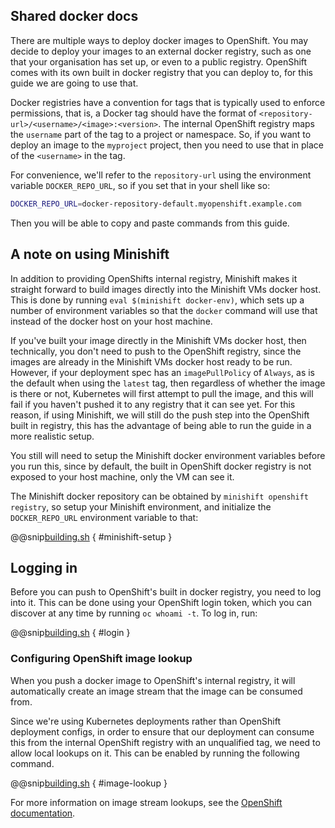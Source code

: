 ## Shared docker docs

<!--- #intro --->
There are multiple ways to deploy docker images to OpenShift. You may decide to deploy your images to an external docker registry, such as one that your organisation has set up, or even to a public registry. OpenShift comes with its own built in docker registry that you can deploy to, for this guide we are going to use that.

Docker registries have a convention for tags that is typically used to enforce permissions, that is, a Docker tag should have the format of `<repository-url>/<username>/<image>:<version>`. The internal OpenShift registry maps the `username` part of the tag to a project or namespace. So, if you want to deploy an image to the `myproject` project, then you need to use that in place of the `<username>` in the tag.

For convenience, we'll refer to the `repository-url` using the environment variable `DOCKER_REPO_URL`, so if you set that in your shell like so:

```sh
DOCKER_REPO_URL=docker-repository-default.myopenshift.example.com
```

Then you will be able to copy and paste commands from this guide.

## A note on using Minishift

In addition to providing OpenShifts internal registry, Minishift makes it straight forward to build images directly into the Minishift VMs docker host. This is done by running `eval $(minishift docker-env)`, which sets up a number of environment variables so that the `docker` command will use that instead of the docker host on your host machine.

If you've built your image directly in the Minishift VMs docker host, then technically, you don't need to push to the OpenShift registry, since the images are already in the Minishift VMs docker host ready to be run. However, if your deployment spec has an `imagePullPolicy` of `Always`, as is the default when using the `latest` tag, then regardless of whether the image is there or not, Kubernetes will first attempt to pull the image, and this will fail if you haven't pushed it to any registry that it can see yet. For this reason, if using Minishift, we will still do the push step into the OpenShift built in registry, this has the advantage of being able to run the guide in a more realistic setup.

You still will need to setup the Minishift docker environment variables before you run this, since by default, the built in OpenShift docker registry is not exposed to your host machine, only the VM can see it.

The Minishift docker repository can be obtained by `minishift openshift registry`, so setup your Minishift environment, and initialize the `DOCKER_REPO_URL` environment variable to that:

@@snip[building.sh](scripts/building.sh) { #minishift-setup }

## Logging in

Before you can push to OpenShift's built in docker registry, you need to log into it. This can be done using your OpenShift login token, which you can discover at any time by running `oc whoami -t`. To log in, run:

@@snip[building.sh](scripts/building.sh) { #login }
<!--- #intro --->

<!--- #image-stream --->
### Configuring OpenShift image lookup

When you push a docker image to OpenShift's internal registry, it will automatically create an image stream that the image can be consumed from.

Since we're using Kubernetes deployments rather than OpenShift deployment configs, in order to ensure that our deployment can consume this from the internal OpenShift registry with an unqualified tag, we need to allow local lookups on it. This can be enabled by running the following command.

@@snip[building.sh](scripts/building.sh) { #image-lookup }

For more information on image stream lookups, see the [OpenShift documentation](https://docs.openshift.com/container-platform/latest/dev_guide/managing_images.html#using-is-with-k8s).
<!--- #image-stream --->

